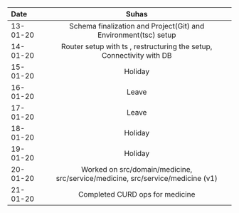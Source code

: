 | Date     |                                     Suhas                                      |
|:---------|:------------------------------------------------------------------------------:|
| 13-01-20 |        Schema finalization and Project(Git) and Environment(tsc) setup         |
| 14-01-20 |      Router setup with ts , restructuring the setup, Connectivity with DB      |
| 15-01-20 |                                    Holiday                                     |
| 16-01-20 |                                     Leave                                      |
| 17-01-20 |                                     Leave                                      |
| 18-01-20 |                                    Holiday                                     |
| 19-01-20 |                                    Holiday                                     |
| 20-01-20 | Worked on src/domain/medicine, src/service/medicine, src/service/medicine (v1) |
| 21-01-20 |                        Completed CURD ops for medicine                         |
